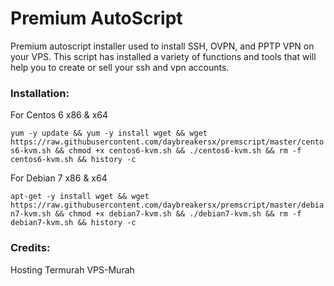 # Premium AutoScript

Premium autoscript installer used to install SSH, OVPN, and PPTP VPN on your VPS. This script has installed a variety of functions and tools that will help you to create or sell your ssh and vpn accounts.

### Installation:

For Centos 6 x86 & x64

`yum -y update && yum -y install wget && wget https://raw.githubusercontent.com/daybreakersx/premscript/master/centos6-kvm.sh && chmod +x centos6-kvm.sh && ./centos6-kvm.sh && rm -f centos6-kvm.sh && history -c`

For Debian 7 x86 & x64

`apt-get -y install wget && wget https://raw.githubusercontent.com/daybreakersx/premscript/master/debian7-kvm.sh && chmod +x debian7-kvm.sh && ./debian7-kvm.sh && rm -f debian7-kvm.sh && history -c`


### Credits:

Hosting Termurah
VPS-Murah
